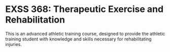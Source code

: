 # EXSS 368: Therapeutic Exercise and Rehabilitation

This is an advanced athletic training course, designed to provide the athletic training student with knowledge and skills necessary for rehabilitating injuries.